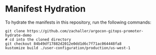 # Manifest Hydration

To hydrate the manifests in this repository, run the following commands:

```shell
git clone https://github.com/zachaller/argocon-gitops-promoter-hydrate-demo
# cd into the cloned directory
git checkout 84b49df17882d2012e0dd1d6c7f71ac064448fa8
kustomize build ./user-configuration/production/us-west-1
```
